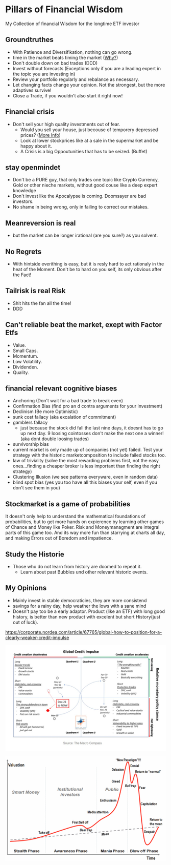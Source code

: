 # Pillars of Financial Wisdom
My Collection  of financial Wisdom for the longtime ETF investor

## Groundtruthes
* With Patience and Diversifikation, nothing can go wrong.
* time in the market beats timing the market ([Why?](https://seekingalpha.com/article/4535147-time-in-the-market-beats-timing-the-market "More Information"))
* Don't double down on bad trades (DDD)
* Invest without forecasts (Exceptions only if you are a leading expert in the topic you are investing in)
* Review your portfolio regularly and rebalance as necessary. 
* Let changing facts change your opinion. Not the strongest, but the more adaptives survive!
* Close a Trade, if you wouldn't also start it right now!

## Financial crisis
* Don't sell your high quality investments out of fear.
  * Would you sell your house, just becouse of temporery depressed prices? ([More Info](https://www.youtube.com/watch?v=K6OIu-Vzkic))
  * Look at lower stockprices like at a sale in the supermarket and be happy about it.
  * A Crisis is a big Oppoutunities that has to be seized. (Buffet)

## stay openmindet
* Don't be a PURE guy, that only trades one topic like Crypto Currency, Gold or other nieche markets, without good couse like a deep expert knowledge
* Don't invest like the Apocalypse is coming. Doomsayer are bad investors.
* No shame in being wrong, only in failing to correct our mistakes.

## Meanreversion is real
* but the market can be longer irational (are you sure?) as you solvent.

## No Regrets
* With hintside everithing is easy, but it is resly hard to act rationaly in the heat of the Moment. Don't be to hard on you self, its only obvious after the Fact! 

## Tailrisk is real Risk
* Shit hits the fan all the time!
* DDD

## Can't reliable beat the market, exept with Factor Etfs
* Value.
* Small Caps.
* Momentum.
* Low Volatility.
* Dividenden.
* Quality.

## financial relevant cognitive biases
* Anchoring (Don't wait for a bad trade  to break even)
* Confirmation Bias (find pro an d contra arguments for your investment)
* Declinism (Be more Optimistic)
* sunk cost fallacy (aka excalation of commitment)
* gamblers fallacy
  * just because the stock did fall the last nine days, it doesnt has to go up next day. 9 loosing cointosses don't make the next one a winner! (aka dont double loosing trades)
*  survivorship bias
  * current market is only made up of companies (not yet) failed. Test your strategy with the historic marketcomposition to include failed stocks too.
*  law of triviality (solve the most rewarding problems first, not the easy ones...finding a cheaper broker is less important than finding the right strategy)
*  Clustering Illusion (we see patterns everyware, even in random data)
*  blind spot bias (yes you too have all this biases your self, even if you don't see them in you)

## Stockmarket is a game of probabilities
It doesn't only help to understand the mathematical foundations of probabilities, but to get more hands on expierence by learning other games of Chance and Money like Poker. Risk and Moneymanagment are integral parts of this game too. And its way more fun than starrying at charts all day, and making Errors out of Boredom and impatience.

##  Study the Historie
* Those who do not learn from history are doomed to repeat it.
  * Learn about past Bubbles und other relevant historic events.

## My Opinions
* Mainly invest in stable democraticies, they are more consistend
* savings for a rainy day, help weather the lows with a sane mind
* Doesn't pay too be a early adaptor. Product (like an ETF) with long good history, is better than new product with excelent but short History(just out of luck).

https://corporate.nordea.com/article/67765/global-how-to-position-for-a-clearly-weaker-credit-impulse

![Alt text](FTO2KyqXwAEDXWf[1]?raw=true "Credit Impulse")

![Bubble](bubble-chart[1].png?raw=true "Bubble")
